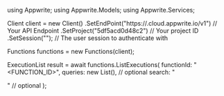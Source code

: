 using Appwrite;
using Appwrite.Models;
using Appwrite.Services;

Client client = new Client()
    .SetEndPoint("https://<REGION>.cloud.appwrite.io/v1") // Your API Endpoint
    .SetProject("5df5acd0d48c2") // Your project ID
    .SetSession(""); // The user session to authenticate with

Functions functions = new Functions(client);

ExecutionList result = await functions.ListExecutions(
    functionId: "<FUNCTION_ID>",
    queries: new List<string>(), // optional
    search: "<SEARCH>" // optional
);